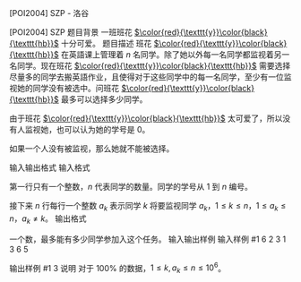 



[POI2004] SZP - 洛谷














[POI2004] SZP
题目背景
一班班花 [$\color{red}{\texttt{y}}\color{black}{\texttt{hb}}$](/user/835809) 十分可爱。
题目描述
班花 [$\color{red}{\texttt{y}}\color{black}{\texttt{hb}}$](/user/835809) 在英語课上管理着 $n$ 名同学。除了她以外每一名同学都监视着另一名同学。现在班花 [$\color{red}{\texttt{y}}\color{black}{\texttt{hb}}$](/user/835809) 需要选择尽量多的同学去搬英語作业，且使得对于这些同学中的每一名同学，至少有一位监视她的同学没有被选中。问班花 [$\color{red}{\texttt{y}}\color{black}{\texttt{hb}}$](/user/835809) 最多可以选择多少同学。

由于班花 [$\color{red}{\texttt{y}}\color{black}{\texttt{hb}}$](/user/835809) 太可爱了，所以没有人监视她，也可以认为她的学号是 $0$。

如果一个人没有被监视，那么她就不能被选择。

输入输出格式
输入格式

第一行只有一个整数，$n$ 代表同学的数量。同学的学号从 $1$ 到 $n$ 编号。

接下来 $n$ 行每行一个整数 $a_k$ 表示同学 $k$ 将要监视同学 $a_k$，$1 \le k \le n$，$1 \le a_k \le n$，$a_k \ne k$。
输出格式

一个数，最多能有多少同学参加入这个任务。
输入输出样例
输入样例 #1
6
2
3
1
3
6
5

输出样例 #1
3
说明
对于 $100\%$ 的数据，$1\le k,a_k\le n\le 10^6$。






